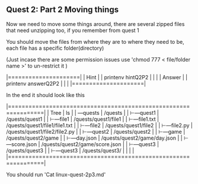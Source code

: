 ## Quest 2: Part 2 Moving things 

Now we need to move some things around, there are several zipped files that need unzipping too, if you remember from quest 1

You should move the files from where they are to where they need to be, each file has a specific folder(directory) 

(Just incase there are some permission issues use 'chmod 777 < file/folder name >' to un-restrict it )

|=====================|
|         Hint        |
|  printenv hintQ2P2  |
|                     |
|       Answer        |
| printenv answerQ2P2 |
|                     |
|=====================|

In the end it should look like this 

|================================================================|
|      Tree                  |          ls                       |
|  —quests                   |   /quests                         |
|    ⊢—quest1                |   /quests/quest1                  |
|        ⊢—file1             |   /quests/quest1/file1            |
|            ⊢—file1.txt     |   /quests/quest1/file1/file1.txt  |
|        ⊢—file2             |   /quests/quest1/file2            |
|            ⊢—file2.py      |   /quests/quest1/file2/file2.py   |
|    ⊢—quest2                |   /quests/quest2                  |
|        ⊢—game              |   /quests/quest2/game             |
|            ⊢—day.json      |   /quests/quest2/game/day.json    |
|            ⊢—score.json    |   /quests/quest2/game/score.json  |
|    ⊢—quest3                |   /quests/quest3                  |
|        ⊢—quest3            |   /quests/quest3/                 |
|                            |                                   |
|================================================================|

You should run 'Cat linux-quest-2p3.md'